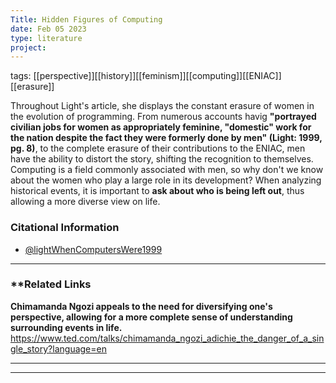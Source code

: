 ```yaml
---
Title: Hidden Figures of Computing
date: Feb 05 2023
type: literature
project:
---
```

tags: [[perspective]][[history]][[feminism]][[computing]][[ENIAC]][[erasure]]

Throughout Light's article, she displays the constant erasure of women in the evolution of programming. From numerous accounts havig **"portrayed civilian jobs for women as appropriately feminine, "domestic" work for the nation despite the fact they were formerly done by men" (Light: 1999, pg. 8)**, to the complete erasure of their contributions to the ENIAC, men have the ability to distort the story, shifting the recognition to themselves. Computing is a field commonly associated with men, so why don't we know about the women who play a large role in its development? When analyzing historical events, it is important to **ask about who is being left out**, thus allowing a more diverse view on life. 

### Citational Information

- [@lightWhenComputersWere1999](@lightWhenComputersWere1999.md)



---
### **Related Links

**Chimamanda Ngozi appeals to the need for diversifying one's perspective, allowing for a more complete sense of understanding surrounding events in life.**
https://www.ted.com/talks/chimamanda_ngozi_adichie_the_danger_of_a_single_story?language=en





























































---

---





